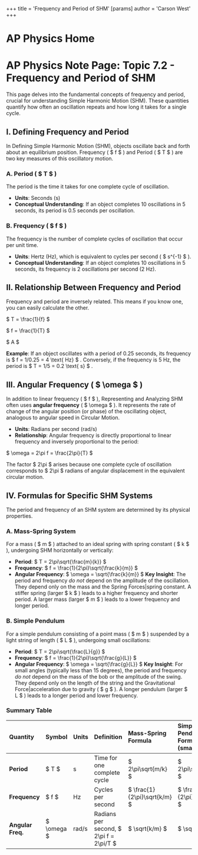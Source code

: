 +++
 title = 'Frequency and Period of SHM'
[params]
	author = 'Carson West'
+++
# AP Physics Home
# AP Physics Note Page: Topic 7.2 - Frequency and Period of SHM

This page delves into the fundamental concepts of frequency and period, crucial for understanding Simple Harmonic Motion (SHM). These quantities quantify how often an oscillation repeats and how long it takes for a single cycle.

## I. Defining Frequency and Period

In Defining Simple Harmonic Motion (SHM), objects oscillate back and forth about an equilibrium position. Frequency ( $ f $ ) and Period ( $ T $ ) are two key measures of this oscillatory motion.

### A. Period ( $ T $ )
The period is the time it takes for one complete cycle of oscillation.
*   **Units**: Seconds (s)
*   **Conceptual Understanding**: If an object completes 10 oscillations in 5 seconds, its period is 0.5 seconds per oscillation.

### B. Frequency ( $ f $ )
The frequency is the number of complete cycles of oscillation that occur per unit time.
*   **Units**: Hertz (Hz), which is equivalent to cycles per second ( $ s^{-1} $ ).
*   **Conceptual Understanding**: If an object completes 10 oscillations in 5 seconds, its frequency is 2 oscillations per second (2 Hz).

## II. Relationship Between Frequency and Period

Frequency and period are inversely related. This means if you know one, you can easily calculate the other.

 $ 
T = \frac{1}{f}
 $ 

 $ 
f = \frac{1}{T}
 $ 

 $ A $ 

**Example**: If an object oscillates with a period of 0.25 seconds, its frequency is  $ f = 1/0.25 = 4 \text{ Hz} $ . Conversely, if the frequency is 5 Hz, the period is  $ T = 1/5 = 0.2 \text{ s} $ .

## III. Angular Frequency ( $ \omega $ )

In addition to linear frequency ( $ f $ ), Representing and Analyzing SHM often uses **angular frequency** ( $ \omega $ ). It represents the rate of change of the angular position (or phase) of the oscillating object, analogous to angular speed in Circular Motion.

*   **Units**: Radians per second (rad/s)
*   **Relationship**: Angular frequency is directly proportional to linear frequency and inversely proportional to the period:

 $ 
\omega = 2\pi f = \frac{2\pi}{T}
 $ 

The factor  $ 2\pi $  arises because one complete cycle of oscillation corresponds to  $ 2\pi $  radians of angular displacement in the equivalent circular motion.

## IV. Formulas for Specific SHM Systems

The period and frequency of an SHM system are determined by its physical properties.

### A. Mass-Spring System

For a mass ( $ m $ ) attached to an ideal spring with spring constant ( $ k $ ), undergoing SHM horizontally or vertically:

*   **Period**:
     $ 
    T = 2\pi\sqrt{\frac{m}{k}}
     $ 
*   **Frequency**:
     $ 
    f = \frac{1}{2\pi}\sqrt{\frac{k}{m}}
     $ 
*   **Angular Frequency**:
     $ 
    \omega = \sqrt{\frac{k}{m}}
     $ 
    **Key Insight**: The period and frequency *do not* depend on the amplitude of the oscillation. They depend only on the mass and the Spring Forces|spring constant. A stiffer spring (larger  $ k $ ) leads to a higher frequency and shorter period. A larger mass (larger  $ m $ ) leads to a lower frequency and longer period.

### B. Simple Pendulum

For a simple pendulum consisting of a point mass ( $ m $ ) suspended by a light string of length ( $ L $ ), undergoing small oscillations:

*   **Period**:
     $ 
    T = 2\pi\sqrt{\frac{L}{g}}
     $ 
*   **Frequency**:
     $ 
    f = \frac{1}{2\pi}\sqrt{\frac{g}{L}}
     $ 
*   **Angular Frequency**:
     $ 
    \omega = \sqrt{\frac{g}{L}}
     $ 
    **Key Insight**: For small angles (typically less than 15 degrees), the period and frequency *do not* depend on the mass of the bob or the amplitude of the swing. They depend only on the length of the string and the Gravitational Force|acceleration due to gravity ( $ g $ ). A longer pendulum (larger  $ L $ ) leads to a longer period and lower frequency.

### Summary Table

| Quantity        | Symbol | Units  | Definition                               | Mass-Spring Formula  | Simple Pendulum Formula (small angles) |
| :-------------- | :----- | :----- | :--------------------------------------- | :------------------- | :------------------------------------- |
| **Period**      |  $ T $     | s      | Time for one complete cycle              |  $ 2\pi\sqrt{m/k} $      |  $ 2\pi\sqrt{L/g} $                        |
| **Frequency**   |  $ f $     | Hz     | Cycles per second                        |  $ \frac{1}{2\pi}\sqrt{k/m} $  |  $ \frac{1}{2\pi}\sqrt{g/L} $              |
| **Angular Freq.** |  $ \omega $  | rad/s  | Radians per second,  $ 2\pi f = 2\pi/T $  |  $ \sqrt{k/m} $          |  $ \sqrt{g/L} $                            |